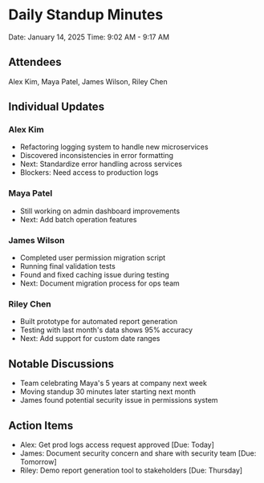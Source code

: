 # Daily Standup Minutes
Date: January 14, 2025
Time: 9:02 AM - 9:17 AM

## Attendees
Alex Kim, Maya Patel, James Wilson, Riley Chen

## Individual Updates
### Alex Kim
* Refactoring logging system to handle new microservices
* Discovered inconsistencies in error formatting
* Next: Standardize error handling across services
* Blockers: Need access to production logs

### Maya Patel
* Still working on admin dashboard improvements
* Next: Add batch operation features

### James Wilson
* Completed user permission migration script
* Running final validation tests
* Found and fixed caching issue during testing
* Next: Document migration process for ops team

### Riley Chen
* Built prototype for automated report generation
* Testing with last month's data shows 95% accuracy
* Next: Add support for custom date ranges

## Notable Discussions
* Team celebrating Maya's 5 years at company next week
* Moving standup 30 minutes later starting next month
* James found potential security issue in permissions system

## Action Items
* Alex: Get prod logs access request approved [Due: Today]
* James: Document security concern and share with security team [Due: Tomorrow]
* Riley: Demo report generation tool to stakeholders [Due: Thursday]